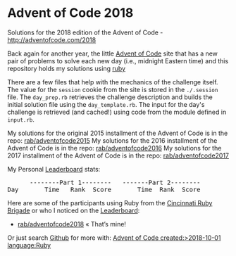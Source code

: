 # Advent of Code 2018 #

Solutions for the 2018 edition of the Advent of Code - http://adventofcode.com/2018

Back again for another year, the little [Advent of Code] site that has a new pair of problems to solve each new day (i.e., midnight Eastern time) and this repository holds my solutions using [ruby](http://ruby-lang.org)

There are a few files that help with the mechanics of the challenge itself. The value for the `session` cookie from the site is stored in the `./.session` file. The `day_prep.rb` retrieves the challenge description and builds the initial solution file using the `day_template.rb`. The input for the day's challenge is retrieved (and cached!) using code from the module defined in `input.rb`.

My solutions for the original 2015 installment of the Advent of Code is in the repo: [rab/adventofcode2015](https://github.com/rab/adventofcode2015)
My solutions for the 2016 installment of the Advent of Code is in the repo: [rab/adventofcode2016](https://github.com/rab/adventofcode2016)
My solutions for the 2017 installment of the Advent of Code is in the repo: [rab/adventofcode2017](https://github.com/rab/adventofcode2017)

My Personal [Leaderboard] stats:

<pre>
      --------Part 1--------   -------Part 2--------
Day       Time   Rank  Score       Time  Rank  Score
</pre>

Here are some of the participants using Ruby from the [Cincinnati Ruby Brigade] or who I noticed on the [Leaderboard]:

* [rab/adventofcode2018](https://github.com/rab/adventofcode2018) &laquo;&nbsp;That&rsquo;s&nbsp;mine!

Or just search [Github] for more with: [Advent of Code created:>2018-10-01 language:Ruby](https://github.com/search?utf8=%E2%9C%93&q=Advent+of+Code+created%3A%3E2018-10-01+language%3ARuby&type=Repositories&ref=advsearch&l=Ruby)

[Advent of Code]: http://www.adventofcode.com/2018/
[Leaderboard]: http://www.adventofcode.com/2018/leaderboard
[Stats]: http://www.adventofcode.com/2018/stats
[Github]: http://github.com/
[Cincinnati Ruby Brigade]: http://cincyrb.com/
